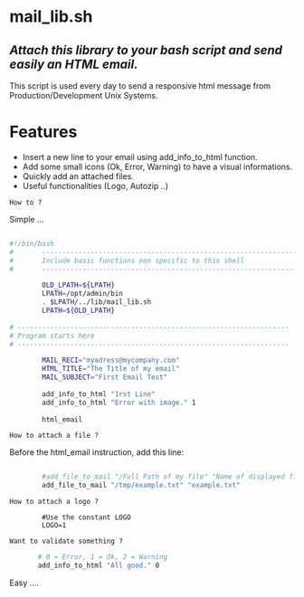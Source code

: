 # mail_lib.sh

## _Attach this library to your bash script and send easily an HTML email._


This script is used every day to send a responsive html message from Production/Development Unix Systems.

# Features
- Insert a new line to your email using add_info_to_html function.
- Add some small icons (Ok, Error, Warning) to have a visual informations.
- Quickly add an attached files.
- Useful functionalities (Logo, Autozip ..) 

`How to ? `

Simple ...

```sh

#!/bin/bash 
#       -------------------------------------------------------------------
#       Include basic functions non specific to this shell
#       -------------------------------------------------------------------

        OLD_LPATH=${LPATH}
        LPATH=/opt/admin/bin
        . $LPATH/../lib/mail_lib.sh
        LPATH=${OLD_LPATH}
        
# -------------------------------------------------------------------
# Program starts here
# -------------------------------------------------------------------

        MAIL_RECI="myadress@mycompany.com"
        HTML_TITLE="The Title of my email"
        MAIL_SUBJECT="First Email Test"
        
        add_info_to_html "1rst Line"
        add_info_to_html "Error with image." 1
        
        html_email
```


`How to attach a file ?`

Before the html_email instruction, add this line:
      
```sh

        #add_file_to_mail "/Full Path of my file" "Name of displayed file on the email"
        add_file_to_mail "/tmp/example.txt" "example.txt"
```   

`How to attach a logo ?`

```plain    
        #Use the constant LOGO    
        LOGO=1    
```       

`Want to validate something ?`

```sh
       # 0 = Error, 1 = Ok, 2 = Warning 
       add_info_to_html "All good." 0
```       

Easy ....

